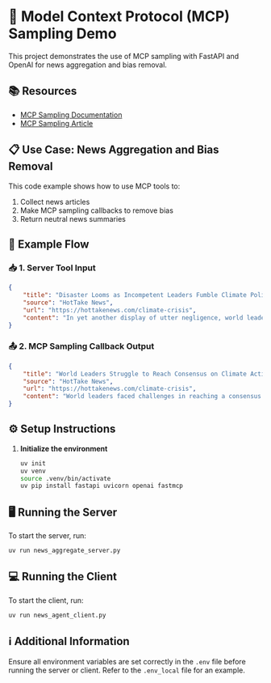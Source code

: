 # 🚀 Model Context Protocol (MCP) Sampling Demo

This project demonstrates the use of MCP sampling with FastAPI and OpenAI for news aggregation and bias removal.

## 📚 Resources
- [MCP Sampling Documentation](https://modelcontextprotocol.io/docs/concepts/sampling)
- [MCP Sampling Article](https://medium.com/@droidnext/model-context-protocol-mcp-sampling-e966524db565)

## 📋 Use Case: News Aggregation and Bias Removal

This code example shows how to use MCP tools to:
1. Collect news articles
2. Make MCP sampling callbacks to remove bias
3. Return neutral news summaries

## 🔄 Example Flow

### 📥 1. Server Tool Input
```json
{
    "title": "Disaster Looms as Incompetent Leaders Fumble Climate Policy",
    "source": "HotTake News",
    "url": "https://hottakenews.com/climate-crisis",
    "content": "In yet another display of utter negligence, world leaders failed to reach a consensus on climate action, dooming future generations to a planet in crisis."
}
```

### 📤 2. MCP Sampling Callback Output
```json
{
    "title": "World Leaders Struggle to Reach Consensus on Climate Action",
    "source": "HotTake News",
    "url": "https://hottakenews.com/climate-crisis",
    "content": "World leaders faced challenges in reaching a consensus on climate policy during recent discussions, raising concerns about the potential impact on future generations regarding environmental issues."
}
```

## ⚙️ Setup Instructions

1. **Initialize the environment**
   ```bash
   uv init
   uv venv
   source .venv/bin/activate
   uv pip install fastapi uvicorn openai fastmcp
   ```

## 🖥️ Running the Server

To start the server, run:
```bash
uv run news_aggregate_server.py
```

## 💻 Running the Client

To start the client, run:
```bash
uv run news_agent_client.py
```

## ℹ️ Additional Information

Ensure all environment variables are set correctly in the `.env` file before running the server or client. Refer to the `.env_local` file for an example.
